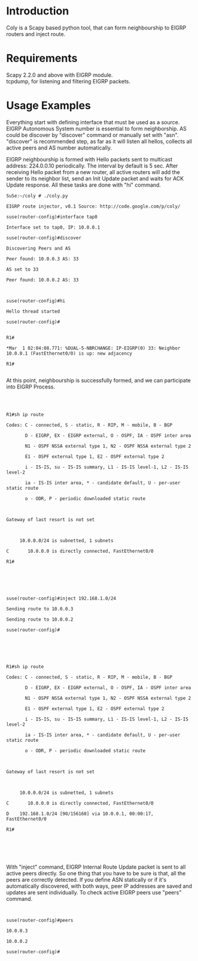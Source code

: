 # Introduction #

<p>Coly is a Scapy based python tool, that can form neighbourship to EIGRP routers and inject route.</p>

# Requirements #

Scapy 2.2.0 and above with EIGRP module.<br>
tcpdump, for listening and filtering EIGRP packets.<br>

<h1>Usage Examples</h1>

<p>Everything start with defining interface that must be used as a source. EIGRP Autonomous System number is essential to form neighborship. AS could be discover by "discover" command or manually set with "asn". "discover" is recommended step, as far as it will listen all hellos, collects all active peers and AS number automatically.</p>

<p>EIGRP neighbourship is formed with Hello packets sent to multicast address: 224.0.0.10 periodically. The interval  by default is 5 sec. After receiving Hello packet from a new router, all active routers will add the sender to its neighbor list, send an Init Update packet and waits for ACK Update response. All these tasks are done with "hi" command.</p>

<pre><code>SuSe:~/coly # ./coly.py <br>
EIGRP route injector, v0.1 Source: http://code.google.com/p/coly/<br>
suse(router-config)#interface tap0<br>
Interface set to tap0, IP: 10.0.0.1<br>
suse(router-config)#discover<br>
Discovering Peers and AS<br>
Peer found: 10.0.0.3 AS: 33 <br>
AS set to 33<br>
Peer found: 10.0.0.2 AS: 33 <br>
<br>
suse(router-config)#hi<br>
Hello thread started<br>
suse(router-config)#<br>
</code></pre>

<pre><code>R1#<br>
*Mar  1 02:04:08.771: %DUAL-5-NBRCHANGE: IP-EIGRP(0) 33: Neighbor 10.0.0.1 (FastEthernet0/0) is up: new adjacency<br>
R1#<br>
</code></pre>

At this point, neighbourship is successfully formed, and we can participate into EIGRP Process.<br>
<br>
<pre><code><br>
R1#sh ip route<br>
Codes: C - connected, S - static, R - RIP, M - mobile, B - BGP<br>
       D - EIGRP, EX - EIGRP external, O - OSPF, IA - OSPF inter area <br>
       N1 - OSPF NSSA external type 1, N2 - OSPF NSSA external type 2<br>
       E1 - OSPF external type 1, E2 - OSPF external type 2<br>
       i - IS-IS, su - IS-IS summary, L1 - IS-IS level-1, L2 - IS-IS level-2<br>
       ia - IS-IS inter area, * - candidate default, U - per-user static route<br>
       o - ODR, P - periodic downloaded static route<br>
<br>
Gateway of last resort is not set<br>
<br>
     10.0.0.0/24 is subnetted, 1 subnets<br>
C       10.0.0.0 is directly connected, FastEthernet0/0<br>
R1#<br>
<br>
</code></pre>

<pre><code><br>
suse(router-config)#inject 192.168.1.0/24<br>
Sending route to 10.0.0.3<br>
Sending route to 10.0.0.2<br>
suse(router-config)#<br>
<br>
</code></pre>

<pre><code><br>
R1#sh ip route<br>
Codes: C - connected, S - static, R - RIP, M - mobile, B - BGP<br>
       D - EIGRP, EX - EIGRP external, O - OSPF, IA - OSPF inter area <br>
       N1 - OSPF NSSA external type 1, N2 - OSPF NSSA external type 2<br>
       E1 - OSPF external type 1, E2 - OSPF external type 2<br>
       i - IS-IS, su - IS-IS summary, L1 - IS-IS level-1, L2 - IS-IS level-2<br>
       ia - IS-IS inter area, * - candidate default, U - per-user static route<br>
       o - ODR, P - periodic downloaded static route<br>
<br>
Gateway of last resort is not set<br>
<br>
     10.0.0.0/24 is subnetted, 1 subnets<br>
C       10.0.0.0 is directly connected, FastEthernet0/0<br>
D    192.168.1.0/24 [90/156160] via 10.0.0.1, 00:00:17, FastEthernet0/0<br>
R1#<br>
<br>
<br>
</code></pre>

<p>With "inject" command, EIGRP Internal Route Update packet is sent to all active peers directly. So one thing that you have to be sure is that, all the peers are correctly detected. If you define ASN statically or if it's automatically discovered, with both ways, peer IP addresses are saved and updates are sent individually. To check active EIGRP peers use "peers" command.</p>

<pre><code><br>
suse(router-config)#peers<br>
10.0.0.3<br>
10.0.0.2<br>
suse(router-config)#<br>
<br>
</code></pre>